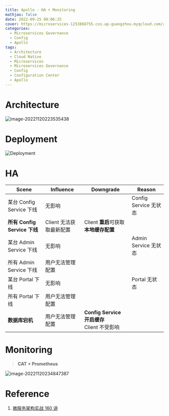 ```yaml
---
title: Apollo - HA + Monitoring
mathjax: false
date: 2022-09-25 00:06:25
cover: https://microservices-1253868755.cos.ap-guangzhou.myqcloud.com/apollo/apollo-logao.awebp
categories:
  - Microservices Governance
  - Config
  - Apollo
tags:
  - Architecture
  - Cloud Native
  - Microservices
  - Microservices Governance
  - Config
  - Configuration Center
  - Apollo
---
```


# Architecture

![image-20221120223535438](https://microservices-1253868755.cos.ap-guangzhou.myqcloud.com/apollo/image-20221120223535438.png)

<!-- more -->

# Deployment

![Deployment](https://cdn.jsdelivr.net/gh/apolloconfig/apollo@master/doc/images/apollo-deployment.png)

# HA

| Scene                        | Influence               | Downgrade                                        | Reason                |
| ---------------------------- | ----------------------- | ------------------------------------------------ | --------------------- |
| 某台 Config Service 下线     | 无影响                  |                                                  | Config Service 无状态 |
| **所有 Config Service 下线** | Client 无法获取最新配置 | Client **重启**可获取**本地缓存配置**            |                       |
| 某台 Admin Service 下线      | 无影响                  |                                                  | Admin Service 无状态  |
| 所有 Admin Service 下线      | 用户无法管理配置        |                                                  |                       |
| 某台 Portal 下线             | 无影响                  |                                                  | Portal 无状态         |
| 所有 Portal 下线             | 用户无法管理配置        |                                                  |                       |
| **数据库宕机**               | 用户无法管理配置        | **Config Service 开启缓存**<br />Client 不受影响 |                       |

# Monitoring

> **CAT + Prometheus**

![image-20221120234847387](https://microservices-1253868755.cos.ap-guangzhou.myqcloud.com/apollo/image-20221120234847387.png)

# Reference

1. [微服务架构实战 160 讲](https://time.geekbang.org/course/intro/100007001)
